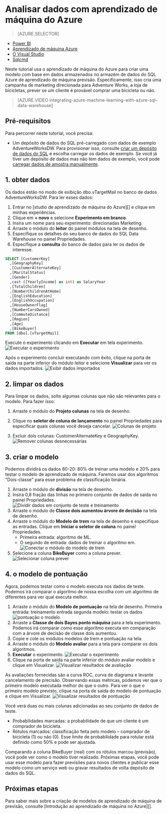 <properties
   pageTitle="Analisar dados com aprendizado de máquina do Azure | Microsoft Azure"
   description="Use o aprendizado de máquina do Azure para criar uma modelo com base em dados armazenados no armazém de dados do SQL Azure de aprendizado de máquina previsão."
   services="sql-data-warehouse"
   documentationCenter="NA"
   authors="kevinvngo"
   manager="barbkess"
   editor=""/>

<tags
   ms.service="sql-data-warehouse"
   ms.devlang="NA"
   ms.topic="get-started-article"
   ms.tgt_pltfrm="NA"
   ms.workload="data-services"
   ms.date="09/14/2016"
   ms.author="kevin;barbkess;sonyama"/>

# <a name="analyze-data-with-azure-machine-learning"></a>Analisar dados com aprendizado de máquina do Azure

> [AZURE.SELECTOR]
- [Power BI](sql-data-warehouse-get-started-visualize-with-power-bi.md)
- [Aprendizado de máquina Azure](sql-data-warehouse-get-started-analyze-with-azure-machine-learning.md)
- [O Visual Studio](sql-data-warehouse-query-visual-studio.md)
- [Sqlcmd](sql-data-warehouse-get-started-connect-sqlcmd.md) 

Neste tutorial usa o aprendizado de máquina do Azure para criar uma modelo com base em dados armazenados no armazém de dados do SQL Azure de aprendizado de máquina previsão. Especificamente, isso cria uma campanha de marketing direcionada para Adventure Works, a loja de bicicletas, prever se um cliente é provável comprar uma bicicleta ou não.

> [AZURE.VIDEO integrating-azure-machine-learning-with-azure-sql-data-warehouse]


## <a name="prerequisites"></a>Pré-requisitos
Para percorrer neste tutorial, você precisa:

- Um depósito de dados do SQL pré-carregado com dados de exemplo AdventureWorksDW. Para provisionar isso, consulte [criar um depósito de dados do SQL][] e escolha carregar os dados de exemplo. Se você já tiver um depósito de dados mas não tem dados de exemplo, você pode [carregar dados de amostra manualmente][].

## <a name="1-get-data"></a>1. obter dados
Os dados estão no modo de exibição dbo.vTargetMail no banco de dados AdventureWorksDW. Para ler esses dados:

1. Entrar no [studio de aprendizado de máquina do Azure][] e clique em minhas experiências.
2. Clique em **+ novo** e selecione **Experimento em branco**.
3. Insira um nome para seu experimento: direcionadas Marketing.
4. Arraste o módulo do **leitor** do painel módulos na tela de desenho.
5. Especifique os detalhes do seu banco de dados do SQL Data Warehouse no painel Propriedades.
6. Especifique a **consulta** do banco de dados para ler os dados de interesse.

```sql
SELECT [CustomerKey]
  ,[GeographyKey]
  ,[CustomerAlternateKey]
  ,[MaritalStatus]
  ,[Gender]
  ,cast ([YearlyIncome] as int) as SalaryYear
  ,[TotalChildren]
  ,[NumberChildrenAtHome]
  ,[EnglishEducation]
  ,[EnglishOccupation]
  ,[HouseOwnerFlag]
  ,[NumberCarsOwned]
  ,[CommuteDistance]
  ,[Region]
  ,[Age]
  ,[BikeBuyer]
FROM [dbo].[vTargetMail]
```

Execute o experimento clicando em **Executar** em tela experimento.
![Executar o experimento][1]


Após o experimento concluir executando com êxito, clique na porta de saída na parte inferior do módulo leitor e selecione **Visualizar** para ver os dados importados.
![Exibir dados importados][3]


## <a name="2-clean-the-data"></a>2. limpar os dados
Para limpar os dados, solte algumas colunas que não são relevantes para o modelo. Para fazer isso:

1. Arraste o módulo do **Projeto colunas** na tela de desenho.
2. Clique no **seletor de coluna de lançamento** no painel Propriedades para especificar quais colunas você deseja cancelar.
![Colunas de projeto][4]

3. Excluir dois colunas: CustomerAlternateKey e GeographyKey.
![Remover colunas desnecessárias][5]


## <a name="3-build-the-model"></a>3. criar o modelo
Podemos dividirá os dados 80-20: 80% de treinar uma modelo e 20% para testar o modelo de aprendizado de máquina. Faremos usar dos algoritmos "Dois-classe" para esse problema de classificação binária.

1. Arraste o módulo de **divisão** na tela de desenho.
2. Insira 0,8 fração das linhas no primeiro conjunto de dados de saída no painel Propriedades.
![Dividir dados em conjunto de teste e treinamento][6]
3. Arraste o módulo de **Classe dois aumentou árvore de decisão** na tela de desenho.
4. Arraste o módulo do **Modelo de trem** na tela de desenho e especifique as entradas. Clique em **Iniciar o seletor de coluna** no painel Propriedades.
      - Primeira entrada: algoritmo de ML.
      - O segundo de entrada: dados de treinar o algoritmo em.
![Conectar o módulo do modelo de trem][7]
5. Selecione a coluna **BikeBuyer** como a coluna prever.
![Selecionar coluna prever][8]


## <a name="4-score-the-model"></a>4. o modelo de pontuação
Agora, podemos testar como o modelo executa nos dados de teste. Podemos irá comparar o algoritmo de nossa escolha com um algoritmo de diferentes para ver qual executa melhor.

1. Arraste o módulo do **Modelo de pontuação** na tela de desenho.
    Primeira entrada: treinamento entrada segunda modelo: testar os dados ![pontuação o modelo][9]
2. Arraste a **Classe de dois Bayes ponto máquina** para a tela experimento. Podemos irá comparar como esse algoritmo executa em comparação com a árvore de decisão de classe dois aumentou.
3. Copie e cole os módulos modelos de trem e pontuação na tela.
4. Arraste o módulo do **Modelo avaliar** para a tela para comparar os dois algoritmos.
5. **Executar** o experimento.
![Executar o experimento][10]
6. Clique na porta de saída na parte inferior do módulo avaliar modelo e clique em Visualizar.
![Visualizar resultados de avaliação][11]

As avaliações fornecidas são a curva ROC, curva de diagrama e levante cancelamento de precisão. Observando essas métricas, podemos ver que o primeiro modelo executada melhor do que o outro. Para ver o que o primeiro modelo previsto, clique na porta de saída do modelo de pontuação e clique em Visualizar.
![Visualizar resultados de pontuação][12]

Você verá duas ou mais colunas adicionadas ao seu conjunto de dados de teste.

- Probabilidades marcadas: a probabilidade de que um cliente é um comprador de bicicleta.
- Rótulos marcados: classificação feita pelo modelo – comprador de bicicleta (1) ou não (0). Esse limite de probabilidade para rotular está definido como 50% e pode ser ajustada.

Comparando a coluna BikeBuyer (real) com os rótulos marcou (previsão), você pode ver como o modelo tiver realizado. Próximas etapas, você pode usar esse modelo para fazer previsões para novos clientes e publicar esse modelo como um serviço web ou gravar resultados de volta depósito de dados do SQL.

## <a name="next-steps"></a>Próximas etapas

Para saber mais sobre a criação de modelos de aprendizado de máquina de previsão, consulte [Introdução ao aprendizado de máquina no Azure][].

<!--Image references-->
[1]: media/sql-data-warehouse-get-started-analyze-with-azure-machine-learning/img1_reader.png
[2]: media/sql-data-warehouse-get-started-analyze-with-azure-machine-learning/img2_visualize.png
[3]: media/sql-data-warehouse-get-started-analyze-with-azure-machine-learning/img3_readerdata.png
[4]: media/sql-data-warehouse-get-started-analyze-with-azure-machine-learning/img4_projectcolumns.png
[5]: media/sql-data-warehouse-get-started-analyze-with-azure-machine-learning/img5_columnselector.png
[6]: media/sql-data-warehouse-get-started-analyze-with-azure-machine-learning/img6_split.png
[7]: media/sql-data-warehouse-get-started-analyze-with-azure-machine-learning/img7_train.png
[8]: media/sql-data-warehouse-get-started-analyze-with-azure-machine-learning/img8_traincolumnselector.png
[9]: media/sql-data-warehouse-get-started-analyze-with-azure-machine-learning/img9_score.png
[10]: media/sql-data-warehouse-get-started-analyze-with-azure-machine-learning/img10_evaluate.png
[11]: media/sql-data-warehouse-get-started-analyze-with-azure-machine-learning/img11_evalresults.png
[12]: media/sql-data-warehouse-get-started-analyze-with-azure-machine-learning/img12_scoreresults.png


<!--Article references-->
[Azure studio de aprendizado de máquina]:https://studio.azureml.net/
[Introdução à máquina aprendizagem no Azure]:https://azure.microsoft.com/documentation/articles/machine-learning-what-is-machine-learning/
[carregar dados de amostra manualmente]: sql-data-warehouse-load-sample-databases.md
[Criar um depósito de dados do SQL]: sql-data-warehouse-get-started-provision.md

